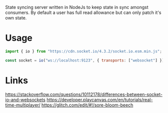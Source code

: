 State syncing server written in NodeJs to keep state in sync amongst consumers. By default a user has full read allowance but can only patch it's own state.

# Usage
```js
import { io } from "https://cdn.socket.io/4.3.2/socket.io.esm.min.js";

const socket = io("ws://localhost:9123", { transports: ["websocket"] });
```

# Links
https://stackoverflow.com/questions/10112178/differences-between-socket-io-and-websockets
https://developer.playcanvas.com/en/tutorials/real-time-multiplayer/
https://glitch.com/edit/#!/sore-bloom-beech